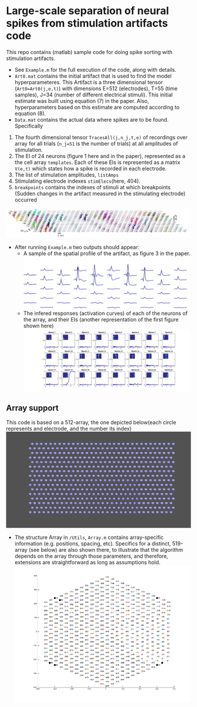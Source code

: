 
# Large-scale separation of neural spikes from stimulation artifacts code

This repo contains (matlab) sample code for doing spike sorting with stimulation artifacts.
* See `Example.m` for the full execution of the code, along with details.
* `Art0.mat` contains the initial artifact that is used to find the model hyperparameteres. This Artifact is a three dimensional tensor (`Art0=Art0(j,e,t)`) with dimensions E=512 (electrodes), T=55 (time samples), J=34 (number of different electrical stimuli). This initial estimate was built using equation (7) in the paper. Also, hyperparameters based on this estimate are computed according to equation (8).
* `Data.mat` contains the actual data where spikes are to be found. Specifically
1. The fourth dimensional tensor `TracesAll(j,n_j,t,e)`  of recordings over array for all trials (`n_j=51` is the number of trials) at all amplitudes of stimulation.
2. The EI of 24 neurons (figure 1 here and in the paper), represented as a the cell array `templates`. Each of these EIs is represented as a matrix `V(e,t)` which states how a spike is recorded in each electrode.
3. The list of stimulation amplitudes, `listAmps`
4. Stimulating electrode indexes `stimElecs`(here, 404).
5. `breakpoints` contains the indexes of stimuli at which breakpoints (Sudden changes in the artifact measured in the stimulating electrode) occurred

![Figure 1: spatial arrangement of 24 EIs](/Utils/templates.png)

* After running `Example.m` two outputs should appear:
  * A sample of the spatial profile of the artifact, as figure 3 in the paper.
  ![](/Utils/Artifact.png)
  * The infered responses (activation curves) of each of the neurons of the array, and their EIs (another representation of the first figure shown here)
   ![](/Utils/NeuronSpikes.png)  



## Array support
This code is based on a 512-array, the one depicted below(each circle represents and electrode, and the number its index)
![figure 1](/Utils/array.png)

* The structure Array in `/Utils`, `Array.m` contains array-specific information (e.g. positions, spacing, etc). Specifics for a distinct, 519-array (see below) are also shown there, to illustrate that the algorithm depends on the array through those parameters, and therefore, extensions are straightforward as long as assumptions hold.
![](/Utils/array519.png)
